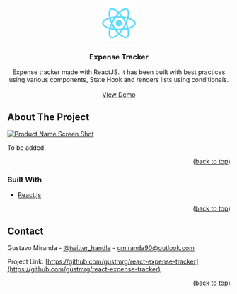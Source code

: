 <div id="top"></div>

<br />
<div align="center">
  <a href="https://github.com/gustmrg/react-expense-tracker">
    <img src="public/logo192.png" alt="Logo" width="80" height="80">
  </a>

<h3 align="center">Expense Tracker</h3>

  <p align="center">
    Expense tracker made with ReactJS. It has been built with best practices using various components, State Hook and renders lists using conditionals.
    <br />
    <br />
    <a href="https://github.com/gustmrg/react-expense-tracker" target="_blank">View Demo</a>
  </p>
</div>

<!-- ABOUT THE PROJECT -->

## About The Project

[![Product Name Screen Shot][product-screenshot]](https://example.com)

To be added.

<p align="right">(<a href="#top">back to top</a>)</p>

### Built With

- [React.js](https://reactjs.org/)

<p align="right">(<a href="#top">back to top</a>)</p>

<!-- CONTACT -->

## Contact

Gustavo Miranda - [@twitter_handle](https://twitter.com/gustm) - gmiranda90@outlook.com

Project Link: [https://github.com/gustmrg/react-expense-tracker](https://github.com/gustmrg/react-expense-tracker)

<p align="right">(<a href="#top">back to top</a>)</p>


<!-- MARKDOWN LINKS & IMAGES -->
<!-- https://www.markdownguide.org/basic-syntax/#reference-style-links -->

[contributors-shield]: https://img.shields.io/github/contributors/github_username/repo_name.svg?style=for-the-badge
[contributors-url]: https://github.com/github_username/repo_name/graphs/contributors
[forks-shield]: https://img.shields.io/github/forks/github_username/repo_name.svg?style=for-the-badge
[forks-url]: https://github.com/github_username/repo_name/network/members
[stars-shield]: https://img.shields.io/github/stars/github_username/repo_name.svg?style=for-the-badge
[stars-url]: https://github.com/github_username/repo_name/stargazers
[issues-shield]: https://img.shields.io/github/issues/github_username/repo_name.svg?style=for-the-badge
[issues-url]: https://github.com/github_username/repo_name/issues
[license-shield]: https://img.shields.io/github/license/github_username/repo_name.svg?style=for-the-badge
[license-url]: https://github.com/github_username/repo_name/blob/master/LICENSE.txt
[linkedin-shield]: https://img.shields.io/badge/-LinkedIn-black.svg?style=for-the-badge&logo=linkedin&colorB=555
[linkedin-url]: https://linkedin.com/in/linkedin_username
[product-screenshot]: images/screenshot.png
